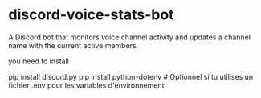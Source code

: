 # discord-voice-stats-bot
A Discord bot that monitors voice channel activity and updates a channel name with the current active members.


you need to install 

pip install discord.py
pip install python-dotenv  # Optionnel si tu utilises un fichier .env pour les variables d'environnement
